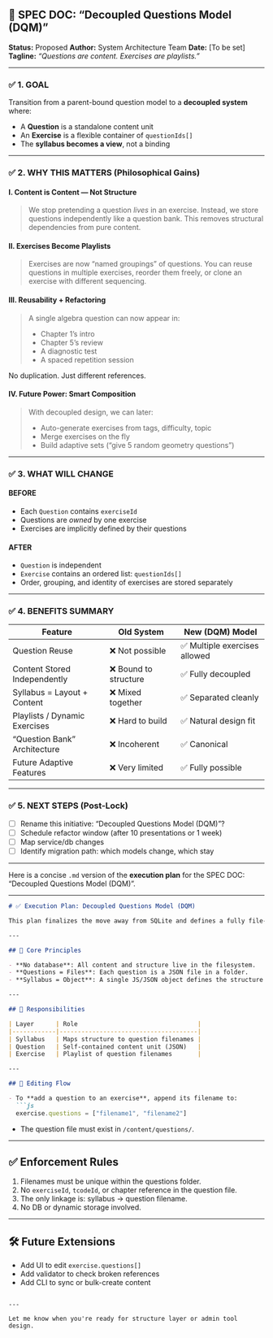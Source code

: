 

## 🔖 SPEC DOC: “Decoupled Questions Model (DQM)”

**Status:** Proposed
**Author:** System Architecture Team
**Date:** \[To be set]
**Tagline:** *“Questions are content. Exercises are playlists.”*

---

### ✅ 1. GOAL

Transition from a parent-bound question model to a **decoupled system** where:

* A **Question** is a standalone content unit
* An **Exercise** is a flexible container of `questionIds[]`
* The **syllabus becomes a view**, not a binding

---

### ✅ 2. WHY THIS MATTERS (Philosophical Gains)

#### I. **Content is Content — Not Structure**

> We stop pretending a question *lives* in an exercise.
> Instead, we store questions independently like a question bank.
> This removes structural dependencies from pure content.

#### II. **Exercises Become Playlists**

> Exercises are now “named groupings” of questions.
> You can reuse questions in multiple exercises, reorder them freely, or clone an exercise with different sequencing.

#### III. **Reusability + Refactoring**

> A single algebra question can now appear in:
>
> * Chapter 1’s intro
> * Chapter 5’s review
> * A diagnostic test
> * A spaced repetition session

No duplication. Just different references.

#### IV. **Future Power: Smart Composition**

> With decoupled design, we can later:
>
> * Auto-generate exercises from tags, difficulty, topic
> * Merge exercises on the fly
> * Build adaptive sets (“give 5 random geometry questions”)

---

### ✅ 3. WHAT WILL CHANGE

#### BEFORE

* Each `Question` contains `exerciseId`
* Questions are *owned* by one exercise
* Exercises are implicitly defined by their questions

#### AFTER

* `Question` is independent
* `Exercise` contains an ordered list: `questionIds[]`
* Order, grouping, and identity of exercises are stored separately

---

### ✅ 4. BENEFITS SUMMARY

| Feature                       | Old System           | New (DQM) Model              |
| ----------------------------- | -------------------- | ---------------------------- |
| Question Reuse                | ❌ Not possible       | ✅ Multiple exercises allowed |
| Content Stored Independently  | ❌ Bound to structure | ✅ Fully decoupled            |
| Syllabus = Layout + Content   | ❌ Mixed together     | ✅ Separated cleanly          |
| Playlists / Dynamic Exercises | ❌ Hard to build      | ✅ Natural design fit         |
| “Question Bank” Architecture  | ❌ Incoherent         | ✅ Canonical                  |
| Future Adaptive Features      | ❌ Very limited       | ✅ Fully possible             |

---

### ✅ 5. NEXT STEPS (Post-Lock)

* [ ] Rename this initiative: “Decoupled Questions Model (DQM)”?
* [ ] Schedule refactor window (after 10 presentations or 1 week)
* [ ] Map service/db changes
* [ ] Identify migration path: which models change, which stay

---
Here is a concise `.md` version of the **execution plan** for the SPEC DOC: “Decoupled Questions Model (DQM)”.

---

````markdown
# ✅ Execution Plan: Decoupled Questions Model (DQM)

This plan finalizes the move away from SQLite and defines a fully file-based content architecture for questions and syllabus.

---

## 🧠 Core Principles

- **No database**: All content and structure live in the filesystem.
- **Questions = Files**: Each question is a JSON file in a folder.
- **Syllabus = Object**: A single JS/JSON object defines the structure and links.

---

## 🔁 Responsibilities

| Layer      | Role                                 |
|------------|--------------------------------------|
| Syllabus   | Maps structure to question filenames |
| Question   | Self-contained content unit (JSON)   |
| Exercise   | Playlist of question filenames       |

---

## 📌 Editing Flow

- To **add a question to an exercise**, append its filename to:
  ```js
  exercise.questions = ["filename1", "filename2"]
````

* The question file must exist in `/content/questions/`.

---

## ✅ Enforcement Rules

1. Filenames must be unique within the questions folder.
2. No `exerciseId`, `tcodeId`, or chapter reference in the question file.
3. The only linkage is: syllabus → question filename.
4. No DB or dynamic storage involved.

---

## 🛠 Future Extensions

* Add UI to edit `exercise.questions[]`
* Add validator to check broken references
* Add CLI to sync or bulk-create content

```

---

Let me know when you're ready for structure layer or admin tool design.
```
